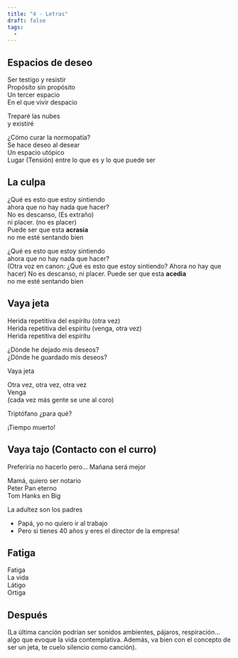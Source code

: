 ```yaml
---
title: "4 - Letras"
draft: false
tags:
  -
---
```

## Espacios de deseo

Ser testigo y resistir  
Propósito sin propósito  
Un tercer espacio  
En el que vivir despacio

Treparé las nubes  
y existiré

¿Cómo curar la normopatía?  
Se hace deseo al desear  
Un espacio utópico  
Lugar (Tensión) entre lo que es y lo que puede ser

## La culpa

¿Qué es esto que estoy sintiendo  
ahora que no hay nada que hacer?  
No es descanso, (Es extraño)  
ni placer. (no es placer)  
Puede ser que esta **acrasia**  
no me esté sentando bien

¿Qué es esto que estoy sintiendo  
ahora que no hay nada que hacer?  
  (Otra voz en canon:
  ¿Qué es esto que estoy sintiendo?
  Ahora no hay que hacer)
No es descanso,
ni placer.
Puede ser que esta **acedia**  
no me esté sentando bien

## Vaya jeta

Herida repetitiva del espíritu (otra vez)  
Herida repetitiva del espíritu (venga, otra vez)  
Herida repetitiva del espíritu

¿Dónde he dejado mis deseos?  
¿Dónde he guardado mis deseos?

Vaya jeta

Otra vez, otra vez, otra vez  
Venga  
(cada vez más gente se une al coro)

Triptófano ¿para qué?  

¡Tiempo muerto!

## Vaya tajo (Contacto con el curro)

Preferiría no hacerlo pero...
Mañana será mejor

Mamá, quiero ser notario  
Peter Pan eterno  
Tom Hanks en Big

La adultez son los padres

- Papá, yo no quiero ir al trabajo
- Pero si tienes 40 años y eres el director de la empresa!

## Fatiga

Fatiga  
La vida  
Látigo  
Ortiga

## Después

(La última canción podrían ser sonidos ambientes, pájaros, respiración... algo que evoque la vida contemplativa. Además, va bien con el concepto de ser un jeta, te cuelo silencio como canción).